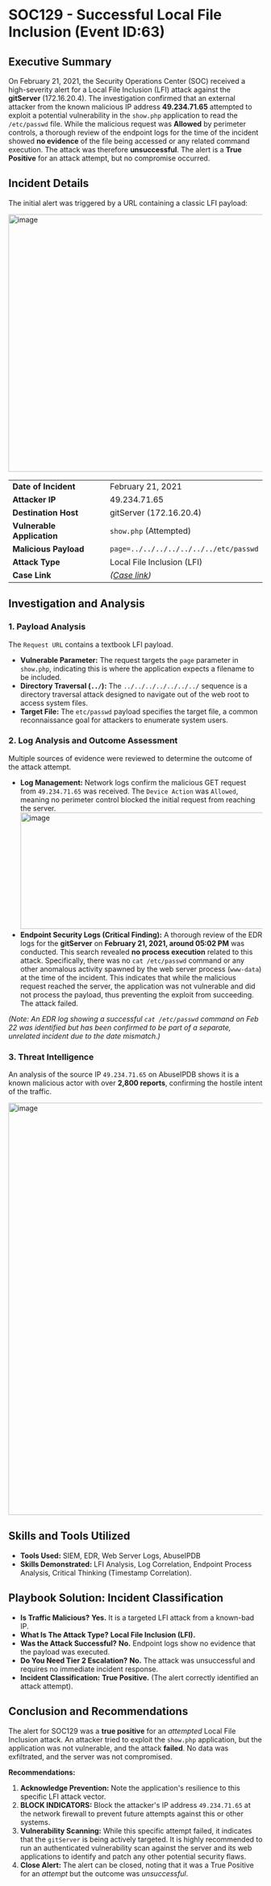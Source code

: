# SOC129 - Successful Local File Inclusion (Event ID:63)

## Executive Summary

On February 21, 2021, the Security Operations Center (SOC) received a high-severity alert for a Local File Inclusion (LFI) attack against the **gitServer** (172.16.20.4). The investigation confirmed that an external attacker from the known malicious IP address **49.234.71.65** attempted to exploit a potential vulnerability in the `show.php` application to read the `/etc/passwd` file. While the malicious request was **Allowed** by perimeter controls, a thorough review of the endpoint logs for the time of the incident showed **no evidence** of the file being accessed or any related command execution. The attack was therefore **unsuccessful**. The alert is a **True Positive** for an attack attempt, but no compromise occurred.

## Incident Details

The initial alert was triggered by a URL containing a classic LFI payload:

<img width="1443" height="511" alt="image" src="https://github.com/user-attachments/assets/db0849ac-4d56-4264-84e9-d95e9899a908" />

| | |
| :--- | :--- |
| **Date of Incident**| February 21, 2021 |
| **Attacker IP**| 49.234.71.65 |
| **Destination Host**| gitServer (172.16.20.4) |
| **Vulnerable Application**| `show.php` (Attempted) |
| **Malicious Payload**| `page=../../../../../../../etc/passwd` |
| **Attack Type**| Local File Inclusion (LFI) |
| **Case Link**| *([Case link](https://app.letsdefend.io/case-management/casedetail/sohankanna/63))* |

## Investigation and Analysis

### 1. Payload Analysis

The `Request URL` contains a textbook LFI payload.
*   **Vulnerable Parameter:** The request targets the `page` parameter in `show.php`, indicating this is where the application expects a filename to be included.
*   **Directory Traversal (`../`):** The `../../../../../../../` sequence is a directory traversal attack designed to navigate out of the web root to access system files.
*   **Target File:** The `etc/passwd` payload specifies the target file, a common reconnaissance goal for attackers to enumerate system users.

### 2. Log Analysis and Outcome Assessment

Multiple sources of evidence were reviewed to determine the outcome of the attack attempt.
*   **Log Management:** Network logs confirm the malicious GET request from `49.234.71.65` was received. The `Device Action` was `Allowed`, meaning no perimeter control blocked the initial request from reaching the server.
    <img width="637" height="231" alt="image" src="https://github.com/user-attachments/assets/175bdef3-5658-4ffb-8af4-e31127e290cc" />
*   **Endpoint Security Logs (Critical Finding):** A thorough review of the EDR logs for the **gitServer** on **February 21, 2021, around 05:02 PM** was conducted. This search revealed **no process execution** related to this attack. Specifically, there was no `cat /etc/passwd` command or any other anomalous activity spawned by the web server process (`www-data`) at the time of the incident. This indicates that while the malicious request reached the server, the application was not vulnerable and did not process the payload, thus preventing the exploit from succeeding. The attack failed.

*(Note: An EDR log showing a successful `cat /etc/passwd` command on Feb 22 was identified but has been confirmed to be part of a separate, unrelated incident due to the date mismatch.)*

### 3. Threat Intelligence

An analysis of the source IP `49.234.71.65` on AbuseIPDB shows it is a known malicious actor with over **2,800 reports**, confirming the hostile intent of the traffic.

<img width="1500" height="818" alt="image" src="https://github.com/user-attachments/assets/82d7726f-5e0e-4810-b697-432e690f8102" />

## Skills and Tools Utilized

*   **Tools Used:** SIEM, EDR, Web Server Logs, AbuseIPDB
*   **Skills Demonstrated:** LFI Analysis, Log Correlation, Endpoint Process Analysis, Critical Thinking (Timestamp Correlation).

## Playbook Solution: Incident Classification

*   **Is Traffic Malicious?** **Yes.** It is a targeted LFI attack from a known-bad IP.
*   **What Is The Attack Type?** **Local File Inclusion (LFI).**
*   **Was the Attack Successful?** **No.** Endpoint logs show no evidence that the payload was executed.
*   **Do You Need Tier 2 Escalation?** **No.** The attack was unsuccessful and requires no immediate incident response.
*   **Incident Classification:** **True Positive.** (The alert correctly identified an attack attempt).

## Conclusion and Recommendations

The alert for SOC129 was a **true positive** for an *attempted* Local File Inclusion attack. An attacker tried to exploit the `show.php` application, but the application was not vulnerable, and the attack **failed**. No data was exfiltrated, and the server was not compromised.

**Recommendations:**

1.  **Acknowledge Prevention:** Note the application's resilience to this specific LFI attack vector.
2.  **BLOCK INDICATORS:** Block the attacker's IP address `49.234.71.65` at the network firewall to prevent future attempts against this or other systems.
3.  **Vulnerability Scanning:** While this specific attempt failed, it indicates that the `gitServer` is being actively targeted. It is highly recommended to run an authenticated vulnerability scan against the server and its web applications to identify and patch any other potential security flaws.
4.  **Close Alert:** The alert can be closed, noting that it was a True Positive for an *attempt* but the outcome was *unsuccessful*.

